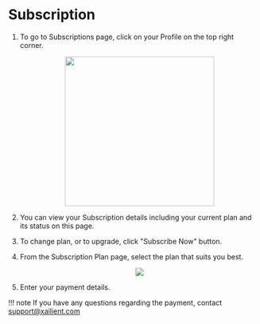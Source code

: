 # Subscription

1. To go to Subscriptions page, click on your Profile on the top right corner.

    <p align="center">
    <img src="../latest/img/console/Dashboard/Subscribe_1.png" height=300>
    </p>

2. You can view your Subscription details including your current plan and its status on this page.

3. To change plan, or to upgrade, click "Subscribe Now" button.

4. From the Subscription Plan page, select the plan that suits you best. 

    <p align="center">
    <img src="../latest/img/console/Dashboard/Subscription-plan.png">
    </p>

5. Enter your payment details.

!!! note
    If you have any questions regarding the payment, contact support@xailient.com